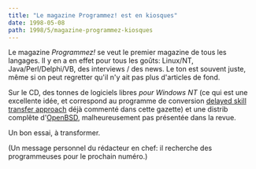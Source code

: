 ```yaml
---
title: "Le magazine Programmez! est en kiosques"
date: 1998-05-08
path: 1998/5/magazine-programmez-kiosques
---
```


<P>
Le magazine <EM>Programmez!</EM> se veut le premier magazine de
tous les langages. Il y en a en effet pour tous les goûts: Linux/NT,
Java/Perl/Delphi/VB, des interviews / des news. Le ton est souvent juste,
même si on peut regretter qu'il n'y ait pas plus d'articles de fond.
</P>

<P>
Sur le CD, des tonnes de logiciels libres <EM>pour Windows NT</EM> (ce qui
est une excellente idée, et correspond au programme de conversion <A HREF="http://www.linuxgazette.com/issue27/wagle.html">delayed skill
transfer approach</A> déjà commenté dans cette gazette) et une distrib
complête d'<A HREF="http://www.openbsd.org/">OpenBSD</A>, malheureusement
pas présentée dans la revue.
</P>

<P>
Un bon essai, à transformer.
</P>

<P>
(Un message personnel du rédacteur en chef: il recherche des programmeuses
pour le prochain numéro.)
</P>



